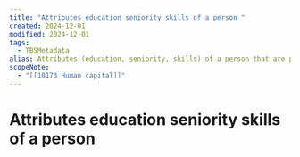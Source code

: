 ```yaml
---
title: "Attributes education seniority skills of a person "
created: 2024-12-01
modified: 2024-12-01
tags:
  - TBSMetadata
alias: Attributes (education, seniority, skills) of a person that are productive in some economic context.
scopeNote:
  - "[[10173 Human capital]]"
---
```

# Attributes education seniority skills of a person
